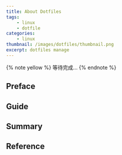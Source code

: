 ```yaml
---
title: About Dotfiles
tags:
    - linux
    - dotfile
categories:
    - linux
thumbnail: /images/dotfiles/thumbnail.png
excerpt: dotfiles manage
---
```



{% note yellow %}
等待完成...
{% endnote %}

## Preface

## Guide

## Summary

## Reference



